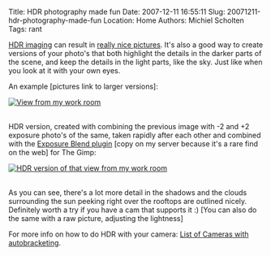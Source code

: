 Title: HDR photography made fun
Date: 2007-12-11 16:55:11
Slug: 20071211-hdr-photography-made-fun
Location: Home
Authors: Michiel Scholten
Tags: rant

<p><a href="http://en.wikipedia.org/wiki/High_dynamic_range_imaging">HDR imaging</a> can result in <a href="http://www.flickr.com/groups/hdr/pool/">really nice pictures</a>. It's also a good way to create versions of your photo's that both highlight the details in the darker parts of the scene, and keep the details in the light parts, like the sky. Just like when you look at it with your own eyes.</p>

<p>An example [pictures link to larger versions]:</p>

<div class="content-image"><div><a href="http://aquariusoft.org/gallery/v/photographs/nature/img_0708.jpg.html"><img src="http://aquariusoft.org/~mbscholt/images/content/img_0708_500px.jpg" alt="View from my work room" title="View from my work room" /></a></div></div>
<br style="clear: both;" />

<p>HDR version, created with combining the previous image with -2 and +2 exposure photo's of the same, taken rapidly after each other and combined with the <a href="http://aquariusoft.org/files/exposure-blend-tinyscheme.scm">Exposure Blend plugin</a> [copy on my server because it's a rare find on the web] for The Gimp:</p>

<div class="content-image"><div><a href="http://aquariusoft.org/gallery/v/photographs/nature/img_0708_hdr.jpg.html"><img src="http://aquariusoft.org/~mbscholt/images/content/img_0708_hdr_500px.jpg" alt="HDR version of that view from my work room" title="HDR version of that view from my work room" /></a></div></div>
<br style="clear: both;" />

<p>As you can see, there's a lot more detail in the shadows and the clouds surrounding the sun peeking right over the rooftops are outlined nicely. Definitely worth a try if you have a cam that supports it :) [You can also do the same with a raw picture, adjusting the lightness]</p>

<p>For more info on how to do HDR with your camera: <a href="http://www.mediachance.com/hdri/bracketlist.html"> List of Cameras with autobracketing</a>.</p>